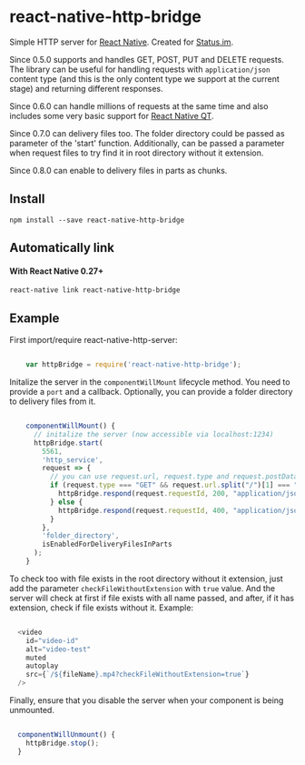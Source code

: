 # react-native-http-bridge

Simple HTTP server for [React Native](https://github.com/facebook/react-native).
Created for [Status.im](https://github.com/status-im/status-react). 

Since 0.5.0 supports and handles GET, POST, PUT and DELETE requests.
The library can be useful for handling requests with `application/json` content type
(and this is the only content type we support at the current stage) and returning different responses.

Since 0.6.0 can handle millions of requests at the same time and also includes some very basic support for [React Native QT](https://github.com/status-im/react-native-desktop). 

Since 0.7.0 can delivery files too. The folder directory could be passed as parameter of the 'start' function. Additionally, can be passed a parameter when request files to try find it in root directory without it extension.

Since 0.8.0 can enable to delivery files in parts as chunks.

## Install

```shell
npm install --save react-native-http-bridge
```

## Automatically link

#### With React Native 0.27+

```shell
react-native link react-native-http-bridge
```

## Example

First import/require react-native-http-server:

```js

    var httpBridge = require('react-native-http-bridge');

```


Initalize the server in the `componentWillMount` lifecycle method. You need to provide a `port` and a callback. Optionally, you can provide a folder directory to delivery files from it.

```js

    componentWillMount() {
      // initalize the server (now accessible via localhost:1234)
      httpBridge.start(
        5561,
        'http_service',
        request => {
          // you can use request.url, request.type and request.postData here
          if (request.type === "GET" && request.url.split("/")[1] === "users") {
            httpBridge.respond(request.requestId, 200, "application/json", "{\"message\": \"OK\"}");
          } else {
            httpBridge.respond(request.requestId, 400, "application/json", "{\"message\": \"Bad Request\"}");
          }
        },
        'folder_directory',
        isEnabledForDeliveryFilesInParts
      );
    }

```

To check too with file exists in the root directory without it extension, just add the parameter `checkFileWithoutExtension` with `true` value. And the server will check at first if file exists with all name passed, and after, if it has extension, check if file exists without it. Example:

```js

  <video
    id="video-id" 
    alt="video-test"
    muted
    autoplay
    src={`/${fileName}.mp4?checkFileWithoutExtension=true`}
  />
```

Finally, ensure that you disable the server when your component is being unmounted.

```js

  componentWillUnmount() {
    httpBridge.stop();
  }

```

